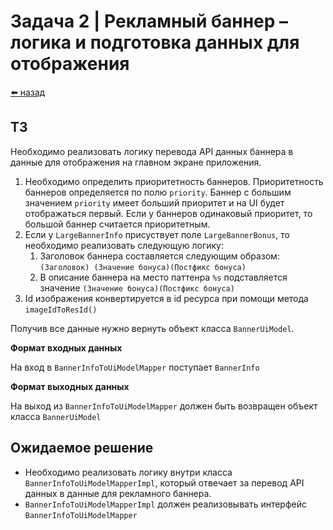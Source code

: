 #  Задача 2 | Рекламный баннер – логика и подготовка данных для отображения

[⬅️ назад](../README.md)

## ТЗ

Необходимо реализовать логику перевода API данных баннера в данные для отображения на главном экране приложения.

1. Необходимо определить приоритетность баннеров. Приоритетность баннеров определяется по полю `priority`. Баннер с большим значением `priority` имеет больший приоритет и на UI будет отображаться первый. Если у баннеров одинаковый приоритет, то большой баннер считается приоритетным.
2. Если у `LargeBannerInfo` присуствует поле `LargeBannerBonus`, то необходимо реализовать следующую логику:
   1. Заголовок баннера составляется следующим образом: `(Заголовок) (Значение бонуса)(Постфикс бонуса)`
   2. В описание баннера на место паттенра `%s` подставляется значение `(Значение бонуса)(Постфикс бонуса)`
3. Id изображения конвертируется в id ресурса при помощи метода `imageIdToResId()`

Получив все данные нужно вернуть объект класса `BannerUiModel`.

**Формат входных данных**

На вход в `BannerInfoToUiModelMapper` поступает `BannerInfo`

**Формат выходных данных**

На выход из `BannerInfoToUiModelMapper` должен быть возвращен объект класса `BannerUiModel`

## Ожидаемое решение

* Необходимо реализовать логику внутри класса `BannerInfoToUiModelMapperImpl`, который отвечает за перевод API данных в данные для рекламного баннера.
* `BannerInfoToUiModelMapperImpl` должен реализовывать интерфейс `BannerInfoToUiModelMapper`